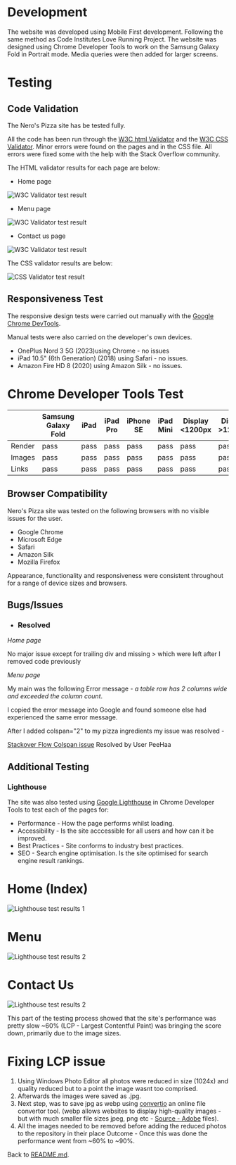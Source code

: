 # Development

The website was developed using Mobile First development. Following the same method as Code Institutes Love Running Project. The website was designed using Chrome Developer Tools to work on the Samsung Galaxy Fold in Portrait mode. Media queries were then added for larger screens.

# Testing

## Code Validation
The Nero's Pizza site has be tested fully.

  All the code has been run through the [W3C html Validator](https://validator.w3.org/) and the [W3C CSS Validator](https://jigsaw.w3.org/css-validator/). Minor errors were found on the pages and in the CSS file. All errors were fixed some with the help with the Stack Overflow community.

The HTML validator results for each page are below:

* Home page

![W3C Validator test result](assets/images/w3-validator-index.png)

* Menu page

![W3C Validator test result](assets/images/w3-validator-menu.png)

* Contact us page

![W3C Validator test result](assets/images/w3-validator%20contactus.png)


The CSS validator results are below:

![CSS Validator test result](assets/images/w3-css-validation.png)

## Responsiveness Test

The responsive design tests were carried out manually with the [Google Chrome DevTools](https://developer.chrome.com/docs/devtools/).

Manual tests were also carried on the developer's own devices.

* OnePlus Nord 3 5G (2023)using Chrome - no issues
* iPad 10.5" (6th Generation) (2018) using Safari - no issues.
* Amazon Fire HD 8 (2020) using Amazon Silk - no issues.

# Chrome Developer Tools Test

|        | Samsung Galaxy Fold| iPad | iPad Pro| iPhone SE | iPad Mini | Display <1200px | Display >1200px |
|--------|---------|-----------|----------|------|----------|-----------------|-----------------|
| Render | pass    | pass      | pass     | pass | pass     | pass            | pass            |
| Images | pass    | pass      | pass     | pass | pass     | pass            | pass            |
| Links  | pass    | pass      | pass     | pass | pass     | pass            | pass            |


## Browser Compatibility

Nero's Pizza site was tested on the following browsers with no visible issues for the user. 

* Google Chrome
* Microsoft Edge
* Safari
* Amazon Silk
* Mozilla Firefox

 Appearance, functionality and responsiveness were consistent throughout for a range of device sizes and browsers.


## Bugs/Issues

* ### Resolved


*Home page*

No major issue except for trailing div and missing > which were left after I removed code previously

*Menu page*
    
My main was the following Error message - <i>a table row has 2 columns wide and exceeded the column count</i>.

 I copied the error message into Google and found someone else had experienced the same error message.

After I added colspan="2" to my pizza ingredients my issue was resolved - 

[Stackover Flow Colspan issue](https://stackoverflow.com/questions/7132223/a-table-row-was-2-columns-wide-and-exceeded-the-column-count-established-by-the)
    Resolved by User PeeHaa 

## Additional Testing

### Lighthouse

The site was also tested using [Google Lighthouse](https://developers.google.com/web/tools/lighthouse) in Chrome Developer Tools to test each of the pages for:

* Performance - How the page performs whilst loading.
* Accessibility - Is the site acccessible for all users and how can it be improved.
* Best Practices - Site conforms to industry best practices.
* SEO - Search engine optimisation. Is the site optimised for search engine result rankings.



# Home (Index)

![Lighthouse test results 1](assets/images/lh-index.png)

# Menu

![Lighthouse test results 2](assets/images/lh-menu.png)



# Contact Us

![Lighthouse test results 2](assets/images/lh-contactus.png)

This part of the testing process showed that the site's performance was pretty slow ~60% (LCP - Largest Contentful Paint) was bringing the score down, primarily due to the image sizes.

# Fixing LCP issue

1. Using Windows Photo Editor all photos were reduced in size (1024x) and quality reduced but to a point the image wasnt too comprised. 
2. Afterwards the images were saved as .jpg. 
3. Next step, was to save jpg as webp using [convertio](https://convertio.co/) an online file convertor tool. (webp allows websites to display high-quality images - but with much smaller file sizes jpeg, png etc - [Source - Adobe](https://www.adobe.com/ie/creativecloud/file-types/image/raster/webp-file.html) files). 
 4. All the images needed to be removed before adding the reduced photos to the repository in their place
 Outcome - Once this was done the performance went from ~60% to ~90%. 
 


Back to [README.md](./README.md#testing).
